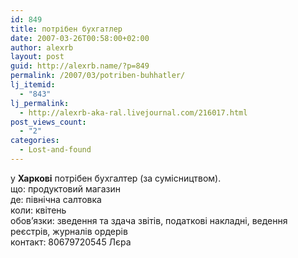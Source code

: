 ```yaml
---
id: 849
title: потрібен бухгатлер
date: 2007-03-26T00:58:00+02:00
author: alexrb
layout: post
guid: http://alexrb.name/?p=849
permalink: /2007/03/potriben-buhhatler/
lj_itemid:
  - "843"
lj_permalink:
  - http://alexrb-aka-ral.livejournal.com/216017.html
post_views_count:
  - "2"
categories:
  - Lost-and-found
---
```

у **Харкові** потрібен бухгалтер (за сумісництвом).  
що: продуктовий магазин  
де: північна салтовка  
коли: квітень  
обов&#8217;язки: зведення та здача звітів, податкові накладні, ведення реєстрів, журналів ордерів  
контакт: 80679720545 Лєра